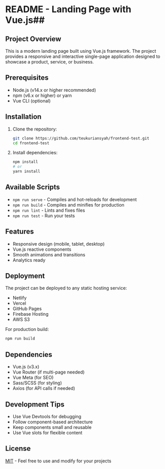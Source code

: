 # README - Landing Page with Vue.js##

## Project Overview
This is a modern landing page built using Vue.js framework. The project provides a responsive and interactive single-page application designed to showcase a product, service, or business.

## Prerequisites
- Node.js (v14.x or higher recommended)
- npm (v6.x or higher) or yarn
- Vue CLI (optional)

## Installation
1. Clone the repository:
   ```bash
   git clone https://github.com/teukuriansyah/frontend-test.git
   cd frontend-test
   ```

2. Install dependencies:
   ```bash
   npm install
   # or
   yarn install
   ```

## Available Scripts
- `npm run serve` - Compiles and hot-reloads for development
- `npm run build` - Compiles and minifies for production
- `npm run lint` - Lints and fixes files
- `npm run test` - Run your tests

## Features
- Responsive design (mobile, tablet, desktop)
- Vue.js reactive components
- Smooth animations and transitions
- Analytics ready

## Deployment
The project can be deployed to any static hosting service:
- Netlify
- Vercel
- GitHub Pages
- Firebase Hosting
- AWS S3

For production build:
```bash
npm run build
```

## Dependencies
- Vue.js (v3.x)
- Vue Router (if multi-page needed)
- Vue Meta (for SEO)
- Sass/SCSS (for styling)
- Axios (for API calls if needed)

## Development Tips
- Use Vue Devtools for debugging
- Follow component-based architecture
- Keep components small and reusable
- Use Vue slots for flexible content

## License
[MIT](https://choosealicense.com/licenses/mit/) - Feel free to use and modify for your projects
